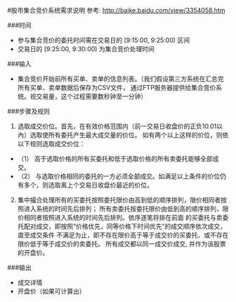 #股市集合竞价系统需求说明
参考: http://baike.baidu.com/view/3354058.htm

###时间
- 参与集合竞价的委托时间需在交易日的 [9:15:00, 9:25:00) 区间
- 交易日的 [9:25:00, 9:30:00) 为集合竞价处理时间


###输入
- 集合竞价开始前所有买单、卖单的信息列表。（我们假设第三方系统在汇总完所有买单、卖单数据后保存为CSV文件， 通过FTP服务器提供给集合竞价系统。视交易量，这个过程需要数秒钟至一分钟）


###步骤及规则
1. 选取成交价位。首先，在有效价格范围内（前一交易日收盘价的正负10.01以內）选取使所有委托产生最大成交量的价位。
如有两个以上这样的价位，则依以下规则选取成交价位：
  - （1） 高于选取价格的所有买委托和低于选取价格的所有卖委托能够全部成交。
  - （2） 与选取价格相同的委托的一方必须全部成交。如满足以上条件的价位仍有多个，则选取离上个交易日收盘价最近的价位。

2. 集中撮合处理所有的买委托按照委托限价由高到低的顺序排列，限价相同者按照进入系统的时间先后排列；
  所有卖委托按委托限价由低到高的顺序排列，限价相同者按照进入系统的时间先后排列。依序逐笔将排在前面
  的买委托与卖委托配对成交，即按照“价格优先，同等价格下时间优先”的成交顺序依次成交，直至成交条件
  不满足为止，即不存在限价高于等于成交价的买委托、或不存在限价低于等于成交价的卖委托。
  所有成交都以同一成交价成交, 并作为该股票的开盘价。

###输出
- 成交详情
- 开盘价（如果可计算出）

